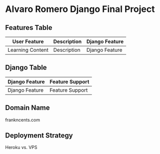 # Alvaro Romero Django Final Project

## Features Table
| User Feature | Description | Django Feature |
| ------------ | ----------- | -------------- |
| Learning Content | Description | Django Feature |

## Django Table
| Django Feature | Feature Support |
| -------------- | --------------- |
| Django Feature | Feature Support |

## Domain Name
frankncents.com

## Deployment Strategy
Heroku vs. VPS
